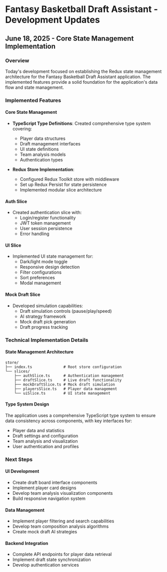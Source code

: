# Fantasy Basketball Draft Assistant - Development Updates

## June 18, 2025 - Core State Management Implementation

### Overview
Today's development focused on establishing the Redux state management architecture for the Fantasy Basketball Draft Assistant application. The implemented features provide a solid foundation for the application's data flow and state management.

### Implemented Features

#### Core State Management
- **TypeScript Type Definitions**: Created comprehensive type system covering:
  - Player data structures
  - Draft management interfaces
  - UI state definitions
  - Team analysis models
  - Authentication types

- **Redux Store Implementation**:
  - Configured Redux Toolkit store with middleware
  - Set up Redux Persist for state persistence
  - Implemented modular slice architecture

#### Auth Slice
- Created authentication slice with:
  - Login/register functionality
  - JWT token management
  - User session persistence
  - Error handling

#### UI Slice
- Implemented UI state management for:
  - Dark/light mode toggle
  - Responsive design detection
  - Filter configurations
  - Sort preferences
  - Modal management

#### Mock Draft Slice
- Developed simulation capabilities:
  - Draft simulation controls (pause/play/speed)
  - AI strategy framework
  - Mock draft pick generation
  - Draft progress tracking

### Technical Implementation Details

#### State Management Architecture
```
store/
├── index.ts              # Root store configuration
└── slices/
    ├── authSlice.ts      # Authentication management
    ├── draftSlice.ts     # Live draft functionality
    ├── mockDraftSlice.ts # Mock draft simulation
    ├── playersSlice.ts   # Player data management
    └── uiSlice.ts        # UI state management
```

#### Type System Design
The application uses a comprehensive TypeScript type system to ensure data consistency across components, with key interfaces for:
- Player data and statistics
- Draft settings and configuration
- Team analysis and visualization
- User authentication and profiles

### Next Steps

#### UI Development
- Create draft board interface components
- Implement player card designs
- Develop team analysis visualization components
- Build responsive navigation system

#### Data Management
- Implement player filtering and search capabilities
- Develop team composition analysis algorithms
- Create mock draft AI strategies

#### Backend Integration
- Complete API endpoints for player data retrieval
- Implement draft state synchronization
- Develop authentication services